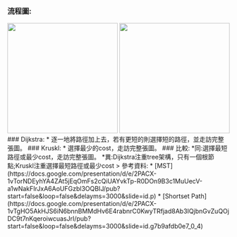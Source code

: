 ### 流程圖:
<img src='https://github.com/OPlobo/Learning/blob/master/idea/MST.jpg' height=250 weight =250>
<img src='https://github.com/OPlobo/Learning/blob/master/idea/Shortest%20Path.jpg' height=250 weight =250>
### Dijkstra:
* 逐一地將路徑加上去，若有更短的則選擇短的路徑，並走訪完整張圖。
### Kruskl:
* 選擇最少的cost，走訪完整張圖。
### 比較:
*同:選擇最短路徑或最少cost，走訪完整張圖。
*異:Dijkstra注重tree架構，只有一個根節點;Kruskl注重選擇最短路徑或最少cost
> 參考資料:
* [MST] (https://docs.google.com/presentation/d/e/2PACX-1vTorNDEyhYA4ZAt5jEqOmFs2cQiUAYvkTp-R0DOn9B3c1MuUecV-a1wNakFIrJxA6AoUFGzbl3OQBIJ/pub?start=false&loop=false&delayms=3000&slide=id.p)
* [Shortset Path] (https://docs.google.com/presentation/d/e/2PACX-1vTgHO5AkHJS6iN6bnnBMMdHv6E4rabnrC0KwyTRfjad8Ab3IQjbnGvZuQOjDC9t7nKqeroiwcuasJrI/pub?start=false&loop=false&delayms=3000&slide=id.g7b9afdb0e7_0_4)
